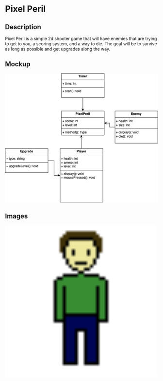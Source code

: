# Pixel Peril
## Description
Pixel Peril is a simple 2d shooter game that will have enemies that are trying to get to you, a scoring system, and a way to die. The goal will be to survive as long as possible and get upgrades along the way.
## Mockup
<img src="https://github.com/Andreijotic/Individual-Project/blob/main/images/PixelPerilUML.png?raw=true">

## Images
<img src="https://github.com/Andreijotic/Individual-Project/blob/main/images/Character1.png?raw=true" width="500" height="500">

